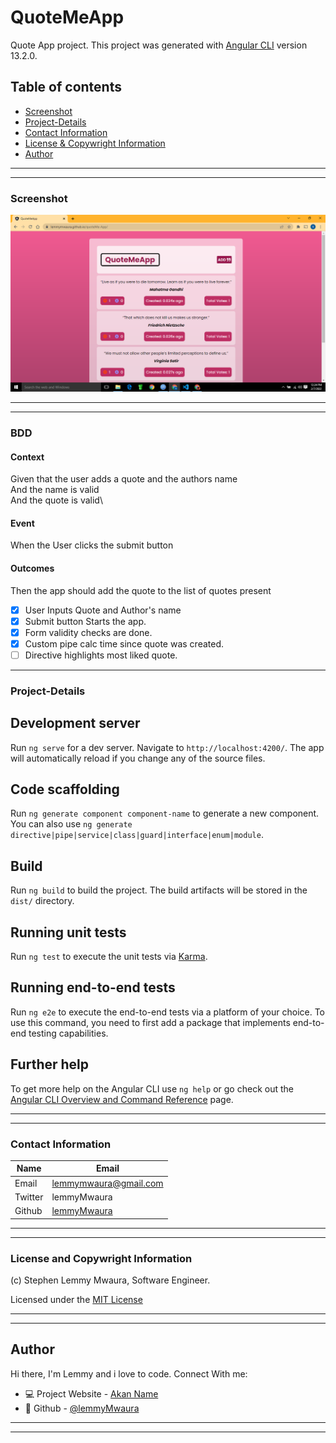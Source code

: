 # QuoteMeApp

Quote App project. 
This project was generated with [Angular CLI](https://github.com/angular/angular-cli) version 13.2.0.

## Table of contents
  - [Screenshot](#screenshot)
  - [Project-Details](#Project-Details)
  - [Contact Information](#contact-information)
  - [License & Copywright Information](#License-and-Copywright-Information)
  - [Author](#author)
---
___

### Screenshot
![Website](./src/web.png)

---
___

### BDD
 #### Context
   Given that the user adds a quote and the authors name\
      And the name is valid\
      And the quote is valid\
 #### Event
  When the User clicks the submit button
#### Outcomes
  Then the app should add the quote to the list of quotes present

* [x] User Inputs Quote and Author's name
* [x] Submit button Starts the app.
* [x] Form validity checks are done.
* [x] Custom pipe calc time since quote was created.
* [ ] Directive highlights most liked quote.

---


### Project-Details
## Development server

Run `ng serve` for a dev server. Navigate to `http://localhost:4200/`. The app will automatically reload if you change any of the source files.

## Code scaffolding

Run `ng generate component component-name` to generate a new component. You can also use `ng generate directive|pipe|service|class|guard|interface|enum|module`.

## Build

Run `ng build` to build the project. The build artifacts will be stored in the `dist/` directory.

## Running unit tests

Run `ng test` to execute the unit tests via [Karma](https://karma-runner.github.io).

## Running end-to-end tests

Run `ng e2e` to execute the end-to-end tests via a platform of your choice. To use this command, you need to first add a package that implements end-to-end testing capabilities.

## Further help

To get more help on the Angular CLI use `ng help` or go check out the [Angular CLI Overview and Command Reference](https://angular.io/cli) page.

---
___
### Contact Information

| Name   | Email               |
|--------|---------------------|
| Email  | lemmymwaura@gmail.com |
| Twitter| lemmyMwaura |
| Github | [lemmyMwaura](https://github.com/LemmyMwaura) |
---
___
### License and Copywright Information
(c) Stephen Lemmy Mwaura, Software Engineer.

Licensed under the [MIT License](LISENCE)

---
___
## Author 
Hi there, I'm Lemmy and i love to code. Connect With me:

- 💻 Project Website - [Akan Name](https://lemmymwaura.github.io/quoteMe-App/)
- 🎱 Github - [@lemmyMwaura](https://github.com/LemmyMwaura)

---
___